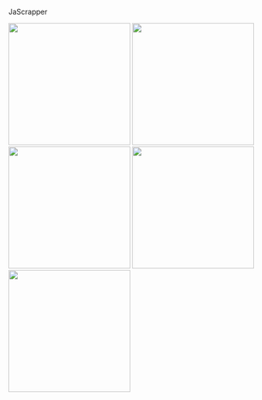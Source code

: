 JaScrapper

<img src="https://github.com/user-attachments/assets/3a2cdba7-a7f8-46b0-99ac-589772bd3b88" width="240"/>

<img src="https://github.com/user-attachments/assets/e6dcb163-a951-4ac3-a39c-523ab922aaa7" width="240"/>

<img src="https://github.com/user-attachments/assets/f8ae9bdc-5eb4-40fa-85c5-62c4de769e01" width="240"/>

<img src="https://github.com/user-attachments/assets/9fdce602-054f-4389-8dad-1b255864c5cf" width="240"/>

<img src="https://github.com/user-attachments/assets/5fc6fd06-4725-47ae-b3b7-4aa6405f5972" width="240"/>
